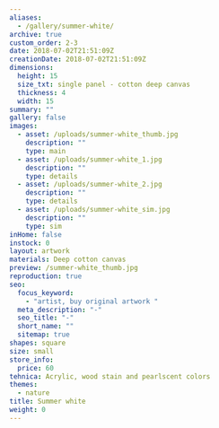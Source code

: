 ```yaml
---
aliases:
  - /gallery/summer-white/
archive: true
custom_order: 2-3
date: 2018-07-02T21:51:09Z
creationDate: 2018-07-02T21:51:09Z
dimensions:
  height: 15
  size_txt: single panel - cotton deep canvas
  thickness: 4
  width: 15
summary: ""
gallery: false
images:
  - asset: /uploads/summer-white_thumb.jpg
    description: ""
    type: main
  - asset: /uploads/summer-white_1.jpg
    description: ""
    type: details
  - asset: /uploads/summer-white_2.jpg
    description: ""
    type: details
  - asset: /uploads/summer-white_sim.jpg
    description: ""
    type: sim
inHome: false
instock: 0
layout: artwork
materials: Deep cotton canvas
preview: /summer-white_thumb.jpg
reproduction: true
seo:
  focus_keyword:
    - "artist, buy original artwork "
  meta_description: "-"
  seo_title: "-"
  short_name: ""
  sitemap: true
shapes: square
size: small
store_info:
  price: 60
tehnica: Acrylic, wood stain and pearlscent colors
themes:
  - nature
title: Summer white
weight: 0
---
```

